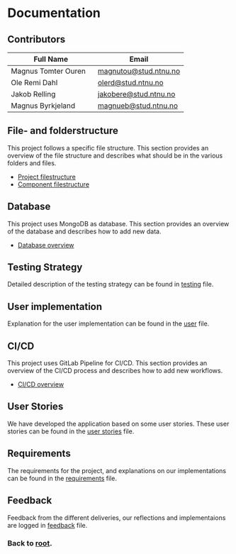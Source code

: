 # Documentation

## Contributors

| <div style="width:180px">Full Name</div> | Email                 |
| ---------------------------------------- | --------------------- |
| Magnus Tomter Ouren                      | magnutou@stud.ntnu.no |
| Ole Remi Dahl                            | olerd@stud.ntnu.no    |
| Jakob Relling                            | jakobere@stud.ntnu.no |
| Magnus Byrkjeland                        | magnueb@stud.ntnu.no  |

## File- and folderstructure

This project follows a specific file structure. This section provides an overview of the file structure and describes what should be in the various folders and files.

- [Project filestructure](./filestructure-project.md)
- [Component filestructure](./filestructure-component.md)

## Database

This project uses MongoDB as database. This section provides an overview of the database and describes how to add new data.

- [Database overview](./database.md)

## Testing Strategy

Detailed description of the testing strategy can be found in [testing](./testing.md) file.

## User implementation

Explanation for the user implementation can be found in the [user](./user.md) file.

## CI/CD

This project uses GitLab Pipeline for CI/CD. This section provides an overview of the CI/CD process and describes how to add new workflows.

- [CI/CD overview](./ci.md)

## User Stories

We have developed the application based on some user stories. These user stories can be found in the [user stories](./userstories.md) file.

## Requirements

The requirements for the project, and explanations on our implementations can be found in the [requirements](./requirements.md) file.

## Feedback

Feedback from the different deliveries, our reflections and implementaions are logged in [feedback](./feedback.md) file.

### Back to [root](../README.md).
